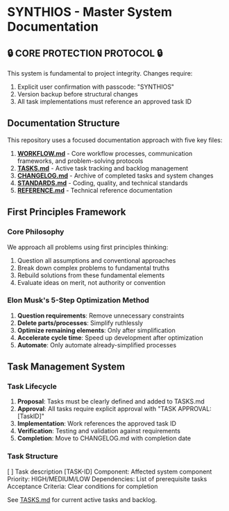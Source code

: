 
# SYNTHIOS - Master System Documentation

## 🔒 CORE PROTECTION PROTOCOL 🔒

This system is fundamental to project integrity. Changes require:
1. Explicit user confirmation with passcode: "SYNTHIOS"
2. Version backup before structural changes
3. All task implementations must reference an approved task ID

## Documentation Structure

This repository uses a focused documentation approach with five key files:

1. **[WORKFLOW.md](./WORKFLOW.md)** - Core workflow processes, communication frameworks, and problem-solving protocols
2. **[TASKS.md](./TASKS.md)** - Active task tracking and backlog management
3. **[CHANGELOG.md](./CHANGELOG.md)** - Archive of completed tasks and system changes
4. **[STANDARDS.md](./STANDARDS.md)** - Coding, quality, and technical standards
5. **[REFERENCE.md](./REFERENCE.md)** - Technical reference documentation

## First Principles Framework

### Core Philosophy
We approach all problems using first principles thinking:
1. Question all assumptions and conventional approaches
2. Break down complex problems to fundamental truths
3. Rebuild solutions from these fundamental elements
4. Evaluate ideas on merit, not authority or convention

### Elon Musk's 5-Step Optimization Method
1. **Question requirements**: Remove unnecessary constraints
2. **Delete parts/processes**: Simplify ruthlessly
3. **Optimize remaining elements**: Only after simplification
4. **Accelerate cycle time**: Speed up development after optimization
5. **Automate**: Only automate already-simplified processes

## Task Management System

### Task Lifecycle
1. **Proposal**: Tasks must be clearly defined and added to TASKS.md
2. **Approval**: All tasks require explicit approval with "TASK APPROVAL: [TaskID]"
3. **Implementation**: Work references the approved task ID
4. **Verification**: Testing and validation against requirements
5. **Completion**: Move to CHANGELOG.md with completion date

### Task Structure
[ ] Task description [TASK-ID]
Component: Affected system component
Priority: HIGH/MEDIUM/LOW
Dependencies: List of prerequisite tasks
Acceptance Criteria: Clear conditions for completion

See [TASKS.md](./TASKS.md) for current active tasks and backlog.
